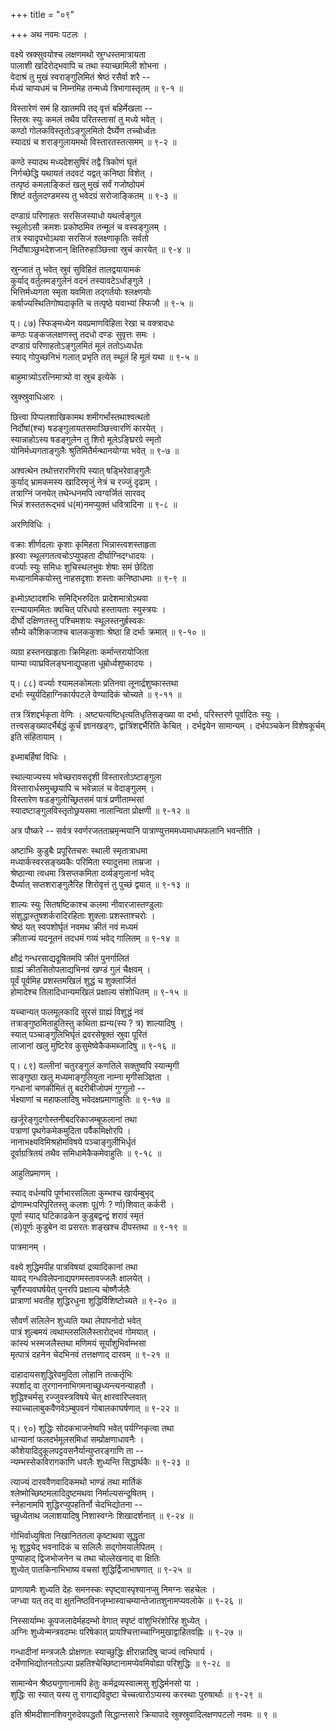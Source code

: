 +++
title = "०९"

+++
अथ नवमः पटलः ।  

वक्ष्ये स्रक्सुवयोश्च लक्षणमथो स्रुग्धस्तमात्रायता  
पालाशी खदिरोद्भवापि च तथा स्याच्छामिली शोभना ।  
वेदाश्रं तु मुखं स्वराङ्गुलिमितं श्रेष्ठं रसैर्वा शरै --  
र्मध्यं चाप्यधमं च निम्नमिह तन्मध्ये त्रिभागास्तृतम् ॥ ९-१ ॥  

विस्तारेणं समं हि खातमपि तद् वृत्तं बहिर्मेखला --  
स्तिस्रः स्युः कमलं तथैव परितस्तासां तु मध्ये भवेत् ।  
कण्ठो गोलकविस्तृतोऽङ्गुलमितो दैर्घ्येण तच्चोर्ध्वतः  
स्यादग्रं च शराङ्गुलायमथो विस्तारतस्तत्समम् ॥ ९-२ ॥  

कण्ठे स्यादथ मध्यदेशसुषिरं तद्वै त्रिकोणं घृतं  
निर्गच्छेद्धि यथायतं तदवटं यद्वत् कनिष्ठा विशेत् ।  
तत्पृष्ठं कमलाङ्कितं खलु मुखं सर्वं गजोष्ठोपमं  
शिष्टं वर्तुलदण्डमस्य तु भवेदग्रं सरोजाङ्कितम् ॥ ९-३ ॥  

दण्डाग्रं परिणाहतः सरसिजस्याधो यथर्त्वङ्गुल  
स्थूलोऽसौ क्रमशः प्रकोष्ठमिव तन्मूलं च वस्वङ्गुलम् ।  
तत्र स्यादृपभोऽथवा सरसिजं श्लक्ष्णाकृतिः सर्वतो  
निर्दोषाञ्छुभदेशजान् क्षितिरुहाञ्छित्त्वा स्रुचं कारयेत् ॥ ९-४ ॥  

स्रुन्जातं तु भवेत् स्रुवं सुविहितं तालद्वयायामकं  
कुर्याद् वर्तुलमङ्गुलेनं वदनं तस्यावटेऽर्धाङ्गुले ।  
भित्तिर्मध्यगता स्मृता यवमिता तद्गर्तयोः श्लक्ष्णयोः  
कर्षाज्यस्थितिगोष्पदाकृति च तत्पृष्ठे यवाभ्यां स्फिजौ ॥ ९-५ ॥  

प्। ८७) स्फिङ्मध्येन यवप्रमाणविहिता रेखा च वक्त्रादधः  
कण्ठः पङ्कजलक्षणस्तु तदधो दण्डः सुवृत्तः समः ।  
दण्डाग्रं परिणाहतोऽङ्गुलमितं मूलं ततोऽध्यर्धतः  
स्याद् गोपुच्छनिभं गलात् प्रभृति तत् स्थूलं हि मूलं यथा ॥ ९-५ ॥  

बाहुमात्र्योऽरत्निमात्र्यो वा स्रुच इत्येके ।  

स्रुक्स्रुवाधिआरः ।  

छित्त्वा पिप्पलशाखिकामथ शमीगर्भांस्तथाश्वत्थतो  
निर्दोषां(श्च) षडङ्गुलायतसमाञ्छित्त्वारणिं कारयेत् ।  
स्यान्नाहोऽस्य षडङ्गुलेन तु शिरो मूलेऽङ्घ्रिरग्रे स्मृतो  
योनिर्मध्यगताङ्गुलैः श्रुतिमितैर्मन्थानयोग्या भवेत् ॥ ९-७ ॥  

अश्वत्थेन तथोत्तरारणिरपि स्यात् षड्भिरेवाङ्गुलैः  
कुर्याद् भ्रामकमस्य खादिरमृजुं नेत्रं च रज्जुं दृढाम् ।  
तत्राग्निं जनयेत् तथेन्धनमपि त्वग्वर्जितं सारवद्  
भिन्नं शस्ततरूद्भवं ध(म)नमप्युक्तं धवित्रादिना ॥ ९-८ ॥  

अरणिविधिः ।  

वक्राः शीर्णदलाः कृशाः कृमिहता भिन्नास्त्वशस्ताहृता  
ह्रस्वाः स्थूलगतत्वचोऽप्युपहता दीर्घाग्निदग्धादयः ।  
वर्ज्याः स्युः समिधः शुचिस्थलभुवः शेषाः समं छेदिता  
मध्यानामिकयोस्तु नाहसदृशाः शस्ताः कनिष्ठाधमाः ॥ ९-९ ॥  

इध्मोऽष्टादशभिः समिद्भिरुदितः प्रादेशमात्रोऽथवा  
रत्न्यायाममितः क्वचित् परिधयो हस्तायताः स्युस्त्रयः ।  
दीर्घो दक्षिणतस्तु पश्चिमशयः स्थूलस्तनुर्ह्रस्वकः  
सौम्ये कौशिकजाश्च बालककुशाः श्रेष्ठा हि दर्भाः क्रमात् ॥ ९-१० ॥  

व्यग्रा हस्तनखाहृताः क्रिमिहताः कर्मान्तरायोजिता  
याम्या व्याघ्रविलङ्घनाद्युपहता धूम्रोर्ध्वशुष्कादयः ।  

प्। ८८) वर्ज्याः श्यामलकोमलाः प्रतिनवा लूनार्द्रशुष्कास्तथा  
दर्भाः स्युर्यदिहाग्निकार्यपटले वेण्यादिकं चोच्यते ॥ ९-११ ॥  

तत्र त्रिंशद्दर्भकृता वेणिः । अष्ट्यत्यष्टिधृत्यतिधृतिसङ्ख्या वा दर्भाः, परिस्तरणे पूर्वादितः स्युः । तत्त्वसङ्ख्यादर्भैर्बद्धं कूर्चं ज्ञानखड्गः, द्वात्रिंशद्दर्भैरिति केचित् । दर्भद्वयेन सामान्यम् । दर्भपञ्चकेन विशेषकूर्चम् इति संहितायाम् ।  

इध्माबर्हिषां विधिः ।  

स्थाल्याज्यस्य भवेच्छरावसदृशी विस्तारतोऽष्टाङ्गुला  
विस्तारार्धसमुच्छ्रयापि च भवेन्नालं च वेदाङ्गुलम् ।  
विस्तारेण षडङ्गुलोच्छ्रितसमं पात्रं प्रणीताम्भसां  
स्यादष्टाङ्गुलविस्तृतोछ्रयसमा नालान्विता प्रोक्षणी ॥ ९-१२ ॥  

अत्र पौष्करे -- सर्वत्र स्वर्णरजतताम्रमृन्मयानि पात्राण्युत्तममध्यमाधमफलानि भवन्तीति ।  

अष्टाभिः कुडुबैः प्रपूरितचरुः स्थाली स्मृतात्राधमा  
मध्यार्कस्वरसङ्ख्यकैः परिमिता स्यादुत्तमा ताम्रजा ।  
श्रेष्ठान्या त्वधमा त्रिसप्तकमिता दर्व्यङ्गुलानां भवेद्  
दैर्घ्यात् सप्तशराङ्गुलैरिह शिरोवृत्तं तु पुच्छं द्वयात् ॥ ९-१३ ॥  

शाल्यः स्युः सितषष्टिकाश्च कलमा नीवारजास्तण्डुलाः  
संशुद्धास्तुषशर्करादिरहिताः शुक्लाः प्रशस्ताश्चरोः ।  
श्रेष्ठं यत् स्वपशोर्घृतं नवमथ क्रीतं नवं मध्यमं  
क्रीताज्यं यदनूतनं तदधमं गव्यं भवेद् गालितम् ॥ ९-१४ ॥  

क्षौद्रं गन्धरसाद्यदूषितमपि क्रीतं पुनर्गालितं  
ग्राह्यं क्रीतसितोपलाद्यभिनवं खण्डं गुलं चैक्षवम् ।  
पूर्वं पूर्वमिह प्रशस्तमखिलं शुद्धं च शुक्लार्जितं  
होमादेश्च तिलादिधान्यमखिलं प्रक्षाल्य संशोधितम् ॥ ९-१५ ॥  

यच्चान्यत् फलमूलकादि सुरसं ग्राह्यं विशुद्धं नवं  
तत्राङ्गुष्ठमिताहुतिस्तु कथिता ह्यन्य(स्य ? त्र) शाल्यादिषु ।  
स्यात् पञ्चाङ्गुलिभिर्घृतं द्रवरसेषूक्तं स्रुवा पूरितं  
लाजानां खलु मुष्टिरेव कुसुमेष्वेकैकमब्जादिषु ॥ ९-१६ ॥  

प्। ८९) वल्लीनां चतुरङ्गुलं कणतिले सक्तुष्वपि स्यान्मृगी  
साङ्गुष्ठा खलु मध्यमाङ्गुलियुता नाम्ना मृगीसञ्ज्ञिता ।  
गन्धानां चणकीमितं तु बदरीबीजोपमं गुग्गुलो --  
र्भक्ष्याणां च महाफलादिषु भवेदक्षप्रमाणाहुतिः ॥ ९-१७ ॥  

खर्जूरेङ्गुदगोस्तनीबदरिकाजम्बूफलानां तथा  
पत्राणां पृथगेकमेकमुदिता पर्वैकमिक्षोरपि ।  
नानाभक्ष्यविमिश्रहोमविषये पञ्चाङ्गुलीभिर्धृतं  
दूर्वाग्रत्रितयं तथैव समिधामेकैकमेवाहुतिः ॥ ९-१८ ॥  

आहुतिप्रमाणम् ।  

स्याद् वर्धन्यपि पूर्णभारसलिला कुम्भश्च खार्यम्बुभृद्  
द्रोणाम्भःपरिपूरितस्तु कलशः पू(र्णः ? र्णा)शिवात् कर्करी ।  
पूर्णा स्याद् घटिकाढकेन कुडुबद्वन्द्वं शरावं स्मृतं  
(सं)पूर्णः कुडुबेन वा प्रसरतः शङ्खश्च दीपस्तथा ॥ ९-१९ ॥  

पात्रमानम् ।  

वक्ष्ये शुद्धिमपीह पात्रविषयां द्रव्यादिकानां तथा  
यावद् गन्धविलेपनाद्यपगमस्तावज्जलैः क्षालयेत् ।  
चूर्णैरप्यवघर्षयेत् पुनरपि प्रक्षाल्य चोष्णैर्जलैः  
प्रात्राणां भवतीह शुद्धिरधुना शुद्धिर्विशिष्टोच्यते ॥ ९-२० ॥  

सौवर्णं सलिलेन शुध्यति यथा लेपापनोदो भवेत्  
पात्रं शुल्बमयं त्वथाम्लसलिलैस्तारोद्भवं गोमयात् ।  
कांस्यं भस्मजलैस्तथा मणिमयं सूर्यांशुभिर्वाम्भसा  
मृत्पात्रं दहनेन चेदभिनवं तत्तक्षणाद् दारवम् ॥ ९-२१ ॥  

दाहादायसशुद्धिरेवमुदिता लोहानि तत्कर्तृभिः  
स्पर्शाद् वा तुरगाननाभिगमनाच्छुध्यन्त्यनन्याहतौ ।  
शुद्धिश्चर्मसु रज्जुवस्त्रविषये चेत् क्षारवारिप्लवात्  
स्याच्चालाबुकवैणवेऽम्बुपवनं गोबालकाघर्षणात् ॥ ९-२२ ॥  

प्। ९०) शुद्धिः सोदकभाजनेष्वपि भवेत् पर्यग्निकृत्वा तथा  
धान्यानां फलदर्भमूलसमिधां सम्प्रोक्षणाधावनैः ।  
कौशेयादिदुकूलपट्टवसनैर्यान्युप्तरङ्गाणि ता --  
न्यम्भस्सेकविरागकाणि धवलैः शुध्यन्ति सिद्धार्थकैः ॥ ९-२३ ॥  

त्याज्यं दारववैणवादिकमथो भाण्डं तथा मार्तिकं  
श्लेष्मोच्छिष्टमलादिदुष्टमथवा निर्माल्यसन्दूषितम् ।  
स्नेहानामपि शुद्धिरप्युपहतिर्नो चेदभिद्योतना --  
च्छुध्येताथ जलाशयादिषु निशास्वग्नेः शिखादर्शनात् ॥ ९-२४ ॥  

गोभिर्वाध्युषिता निखानिततला कृष्टाथवा सूद्धृता  
भूः शुद्ध्येद् भवनादिकं च सलिलैः सद्गोमयालेपितम् ।  
पुण्याहाद् द्विजभोजनेन च तथा चोल्लेखनाद् वा क्षितिः  
शुध्येत् पातकिनाभिभाष्य वचसां शुद्धिर्द्विजाभाषणात् ॥ ९-२५ ॥  

प्राणायामैः शुध्यति देहः समनस्कः स्पृष्ट्वास्पृश्यानप्सु निमग्नः सहचेलः ।  
जग्ध्वा यत् तद् वा क्षुतनिष्ठविनजृम्भास्वाचम्यान्तेजातशुनामप्यवलोके ॥ ९-२६ ॥  

निस्सार्याम्भः कूपजलादेर्महदम्भो वेगात् स्पृष्टं वांशुभिरंशोरिह शुध्येत् ।  
अग्निः शुध्येन्मन्त्रवदम्भः परिषेकात् प्रायश्चित्ताच्चाग्निमुखाद्वाहितवह्निः ॥ ९-२७ ॥  

गन्धादीनां मन्त्रजलैः प्रोक्षणतः स्याच्छुद्धिः क्षीरान्नादिषु चाज्यं त्वभिघार्य ।  
दर्भेणाभिद्योतनतोऽल्पा प्रहतिश्चेच्छिष्टानामप्येवमिवोह्या परिशुद्धिः ॥ ९-२८ ॥  

सामान्येन श्रैष्ठ्यगुणानामपि हेतुः कर्मद्रव्यस्वात्मसु शुद्धिर्मनसो या ।  
शुद्धिः सा स्यात् यस्य तु रागाद्यविदुष्टा चेच्चत्वारोऽप्यस्य करस्थाः पुरुषार्थाः ॥ ९-२९ ॥  

इति श्रीमदीशानशिवगुरुदेवपद्धतौ सिद्धान्तसारे क्रियापादे स्रुक्स्रुवादिलक्षणपटलो नवमः ॥ ९ ॥  
